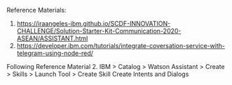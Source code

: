 Reference Materials: 
  1. https://iraangeles-ibm.github.io/SCDF-INNOVATION-CHALLENGE/Solution-Starter-Kit-Communication-2020-ASEAN/ASSISTANT.html
  2. https://developer.ibm.com/tutorials/integrate-coversation-service-with-telegram-using-node-red/
  
Following Reference Material 2.
  IBM > Catalog > Watson Assistant > Create > Skills > Launch Tool > Create Skill
    Create Intents and Dialogs
    
